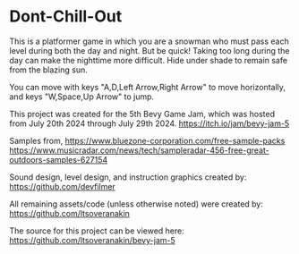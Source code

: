 # Dont-Chill-Out

This is a platformer game in which you are a snowman who must pass each level during both the day and night.
But be quick! Taking too long during the day can make the nighttime more difficult.
Hide under shade to remain safe from the blazing sun.

You can move with keys "A,D,Left Arrow,Right Arrow" to move horizontally, and keys "W,Space,Up Arrow" to jump.

This project was created for the 5th Bevy Game Jam, which was hosted from July 20th 2024 through July 29th 2024.
https://itch.io/jam/bevy-jam-5

Samples from,
https://www.bluezone-corporation.com/free-sample-packs
https://www.musicradar.com/news/tech/sampleradar-456-free-great-outdoors-samples-627154

Sound design, level design, and instruction graphics created by:
https://github.com/devfilmer

All remaining assets/code (unless otherwise noted) were created by:
https://github.com/ltsoveranakin

The source for this project can be viewed here:
https://github.com/ltsoveranakin/bevy-jam-5
